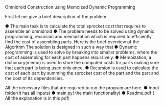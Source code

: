 Omnidroid Construction using Memoized Dynamic Programming

First let me give a brief description of the problem

● The main task is to calculate the total sprocket cost that requires to assemble an omnidroid
● The problem needs to be solved using dynamic programming, recursion and memoization which is required to efficiently find the cost of assembling parts.
Here is the brief overview of the Algorithm
The solution is designed in such a way that
● Dynamic programming is used to solve by breaking into smaller problems, where the cost of assembling for each part happens recursively.
● Memoization, a dictionary(memo) is used to store the computed costs for parts making sure that each part is being used only once.
● Recursion is used to calculate the cost of each part by summing the sprocket cost of the part and the part and the cost of its dependencies.

All the necessary files that are required to run the program are here.
● Input folder(It has all inputs)
● main.py( the main functionality)
● Readme.pdf ( All the explanation is in this pdf)
